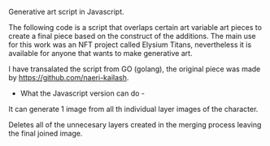 Generative art script in Javascript.

The following code is a script that overlaps certain art variable art pieces to create a final piece based on the construct of the additions. The main use for this work was an NFT project called Elysium Titans, nevertheless it is available for anyone that wants to make generative art.

I have transalated the script from GO (golang), the original piece was made by https://github.com/naeri-kailash.

- What the Javascript version can do -

It can generate 1 image from all th individual layer images of the character. 

Deletes all of the unnecesary layers created in the merging process leaving the final joined image.

